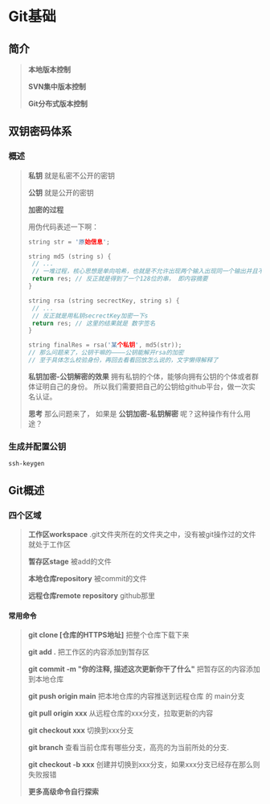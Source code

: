 # Git基础

## 简介

> **本地版本控制**
>
> **SVN集中版本控制**
>
> **Git分布式版本控制**

## 双钥密码体系

### 概述

> **私钥**
> 就是私密不公开的密钥
>
> **公钥**
> 就是公开的密钥
>
> **加密的过程**
>
> 用伪代码表述一下啊：
>
> ```c++
> string str = '原始信息';
> 
> string md5 (string s) {
>  // ... 
>  // 一堆过程，核心思想是单向哈希，也就是不允许出现两个输入出现同一个输出并且不能由输出反推输入
>  return res; // 反正就是得到了一个128位的串， 即内容摘要
> }
> 
> string rsa (string secrectKey, string s) {
>  // ...
>  // 反正就是用私钥secrectKey加密一下s
>  return res; // 这里的结果就是 数字签名
> }
> 
> string finalRes = rsa('某个私钥', md5(str));
> // 那么问题来了，公钥干嘛的————公钥能解开rsa的加密
> // 至于具体怎么校验身份，再回去看看回放怎么说的，文字懒得解释了
> ```
>
> 
>
> **私钥加密-公钥解密的效果**
> 拥有私钥的个体，能够向拥有公钥的个体或者群体证明自己的身份。
> 所以我们需要把自己的公钥给github平台，做一次实名认证。
>
> **思考**
> 那么问题来了， 如果是 **公钥加密-私钥解密** 呢？这种操作有什么用途？

### 生成并配置公钥

```shell
ssh-keygen
```

## Git概述

### 四个区域

> **工作区workspace**
> .git文件夹所在的文件夹之中，没有被git操作过的文件就处于工作区
>
> **暂存区stage**
> 被add的文件
>
> **本地仓库repository**
> 被commit的文件
>
> **远程仓库remote repository**
> github那里

#### 常用命令

> **git clone [仓库的HTTPS地址]**
> 把整个仓库下载下来
>
> **git add .**
> 把工作区的内容添加到暂存区
>
> **git commit -m "你的注释, 描述这次更新你干了什么"**
> 把暂存区的内容添加到本地仓库
>
> **git push origin main**
> 把本地仓库的内容推送到远程仓库 的 main分支
>
> **git pull origin xxx**
> 从远程仓库的xxx分支，拉取更新的内容
>
> **git checkout xxx**
> 切换到xxx分支
>
> **git branch**
> 查看当前仓库有哪些分支，高亮的为当前所处的分支.
>
> **git checkout -b xxx**
> 创建并切换到xxx分支，如果xxx分支已经存在那么则失败报错
>
> **更多高级命令自行探索**

